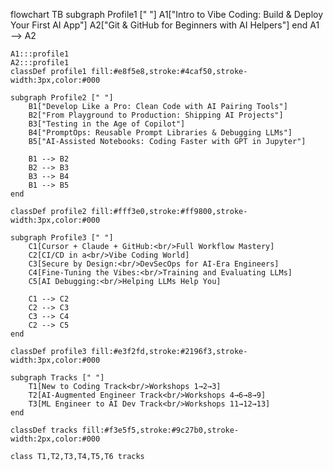 flowchart TB
subgraph Profile1 [" "]
A1["Intro to Vibe Coding: Build &amp; Deploy Your First AI App"]
A2["Git &amp; GitHub for Beginners with AI Helpers"]
end
A1 --> A2

    A1:::profile1
    A2:::profile1
    classDef profile1 fill:#e8f5e8,stroke:#4caf50,stroke-width:3px,color:#000

    subgraph Profile2 [" "]
        B1["Develop Like a Pro: Clean Code with AI Pairing Tools"]
        B2["From Playground to Production: Shipping AI Projects"]
        B3["Testing in the Age of Copilot"]
        B4["PromptOps: Reusable Prompt Libraries & Debugging LLMs"]
        B5["AI-Assisted Notebooks: Coding Faster with GPT in Jupyter"]

        B1 --> B2
        B2 --> B3
        B3 --> B4
        B1 --> B5
    end

    classDef profile2 fill:#fff3e0,stroke:#ff9800,stroke-width:3px,color:#000

    subgraph Profile3 [" "]
        C1[Cursor + Claude + GitHub:<br/>Full Workflow Mastery]
        C2[CI/CD in a<br/>Vibe Coding World]
        C3[Secure by Design:<br/>DevSecOps for AI-Era Engineers]
        C4[Fine-Tuning the Vibes:<br/>Training and Evaluating LLMs]
        C5[AI Debugging:<br/>Helping LLMs Help You]

        C1 --> C2
        C2 --> C3
        C3 --> C4
        C2 --> C5
    end

    classDef profile3 fill:#e3f2fd,stroke:#2196f3,stroke-width:3px,color:#000

    subgraph Tracks [" "]
        T1[New to Coding Track<br/>Workshops 1→2→3]
        T2[AI-Augmented Engineer Track<br/>Workshops 4→6→8→9]
        T3[ML Engineer to AI Dev Track<br/>Workshops 11→12→13]
    end

    classDef tracks fill:#f3e5f5,stroke:#9c27b0,stroke-width:2px,color:#000

    class T1,T2,T3,T4,T5,T6 tracks
